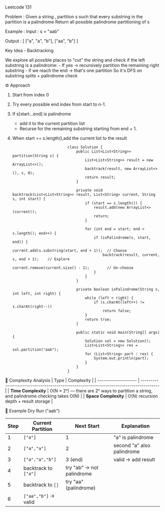 Leetcode 131

Problem :
Given a string , partition s such that every substring in the partition is a palindrome
Return all possible palindrome partitioning of s

Example : 
Input :
 s = "aab"

 Output : 
 [
    ["a", "a", "b"],
    ["aa", "b"]
 ]

 Key Idea - Backtracking

We explore all possible places to "cut" the string and check if the left substring is a palindrome:
    - If yes -> recursively partition the remaining right substring
    - if we reach the end -> that's one partition
So it's DFS on substring splits + palindrome check

⚙️ Approach 
1. Start from index 0
2. Try every possible end index from start to n-1.
3. If s[start...end] is palindrome
    - add it to the current partition list
    - Recurse for the remaining substring starting from end + 1.
4. When start == s.length(),add the current list to the result


                                class Solution {
                                    public List<List<String>> partition(String s) {
                                        List<List<String>> result = new ArrayList<>();
                                        backtrack(result, new ArrayList<>(), s, 0);
                                        return result;
                                    }

                                    private void backtrack(List<List<String>> result, List<String> current, String s, int start) {
                                        if (start == s.length()) {
                                            result.add(new ArrayList<>(current));
                                            return;
                                        }

                                        for (int end = start; end < s.length(); end++) {
                                            if (isPalindrome(s, start, end)) {
                                                current.add(s.substring(start, end + 1));  // Choose
                                                backtrack(result, current, s, end + 1);    // Explore
                                                current.remove(current.size() - 1);        // Un-choose
                                            }
                                        }
                                    }

                                    private boolean isPalindrome(String s, int left, int right) {
                                        while (left < right) {
                                            if (s.charAt(left++) != s.charAt(right--))
                                                return false;
                                        }
                                        return true;
                                    }

                                    public static void main(String[] args) {
                                        Solution sol = new Solution();
                                        List<List<String>> res = sol.partition("aab");
                                        for (List<String> part : res) {
                                            System.out.println(part);
                                        }
                                    }
                                }
🧮 Complexity Analysis
| Type                 | Complexity                                                                              |
| -------------------- | --------------------------------------------------------------------------------------- |
| **Time Complexity**  | O(N × 2ⁿ) — there are 2ⁿ ways to partition a string, and palindrome checking takes O(N) |
| **Space Complexity** | O(N) recursion depth + result storage                                                   |

🧠 Example Dry Run ("aab")

| Step | Current Partition    | Next Start                | Explanation                |
| ---- | -------------------- | ------------------------- | -------------------------- |
| 1    | `["a"]`              | 1                         | "a" is palindrome          |
| 2    | `["a","a"]`          | 2                         | second "a" also palindrome |
| 3    | `["a","a","b"]`      | 3 (end)                   | valid → add result         |
| 4    | backtrack to `["a"]` | try "ab" → not palindrome |                            |
| 5    | backtrack to `[]`    | try "aa" (palindrome)     |                            |
| 6    | `["aa","b"]` → valid |                           |                            |

